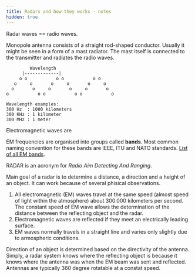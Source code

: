 ```yaml
---
title: Radars and how they works - notes
hidden: true
---
```


Radar waves == radio waves.

Monopole antenna consists of a straight rod-shaped conductor. Usually it might be seen in a form of a mast radiator. The mast itself is connected to the transmitter and radiates the radio waves.

```text
         Wavelength
      |-------------|
     o o           o o           o o
   o     o       o     o       o     o
  o       o     o       o     o       o
o           o o           o o           o

Wavelength examples:
300 Hz  : 1000 kilometers
300 KHz : 1 kilometer
300 MHz : 1 meter
```

Electromagnetic waves are  

EM frequencies are organised into groups called **bands**. Most common naming convention for these bands are IEEE, ITU and NATO standards. [List of all EM bands](https://en.wikipedia.org/wiki/Radio_spectrum#ITU).

RADAR is an acronym for _Radio Aim Detecting And Ranging_.

Main goal of a radar is to determine a distance, a direction and a height of an object. It can work because of several phisical observations.

1. All electromagnetic (EM) waves travel at the same speed (almost speed of light within the atmosphere) about 300.000 kilometers per second. The constant speed of EM wave allows the determination of the distance between the reflecting object and the radar.
2. Electromagnetic waves are reflected if they meet an electrically leading surface.
3. EM waves normally travels in a straight line and varies only slightly due to armospheric conditions.

Direction of an object is determined based on the directivity of the antenna. Simply, a radar system knows where the reflecting object is because it knows where the antenna was when the EM beam was sent and reflected. Antennas are typically 360 degree rotatable at a constat speed.
